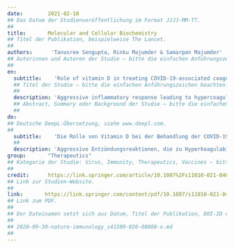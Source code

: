 ```yaml
---
date:        2021-02-18
## Das Datum der Studienveröffentlichung im Format JJJJ-MM-TT.
##
title:       Molecular and Cellular Biochemistry
## Titel der Publikation, beispielweise The Lancet.
##
authors:      'Tanusree Sengupta, Rinku Majumder & Samarpan Majumder'
## Autorinnen und Autoren der Studie – bitte die einfachen Anführungszeichen beachten!
##
en:
  subtitle:    'Role of vitamin D in treating COVID-19-associated coagulopathy: problems and perspectives'
  ## Titel der Studie – bitte die einfachen Anführungszeichen beachten!
  ##
  description: 'Aggressive inflammatory response leading to hypercoagulability has been found to be associated with disease severity in COVID-19 patients and portends bad treatment outcome. A state of acute disseminated intravascular coagulation (DIC), along with pulmonary embolism and/or deep vein thrombosis, has been observed in critically ill ICU patients. Autopsy reports of COVID-19 patients demonstrated microthrombi in lungs and in other organs, as well as marked inflammatory changes, characteristic clinicopathological features that exacerbate disease severity. Vitamin D supplementation was recommended by many clinicians across the globe to improve clinical symptoms of COVID-19 patients, mainly because of its immunomodulatory roles on immune cells. Furthermore, vitamin D and its associated molecules are also known to directly or indirectly regulate various thrombotic pathways. We propose that vitamin D supplementation not only attenuates the risk of Acute Respiratory Disease Syndrome (ARDS) but it also may have a role in reducing coagulation abnormalities in critically ill COVID-19 patients. The overarching goal of this review is to discuss the effects of vitamin D on coagulation pathways and other intertwined processes leading to thrombosis. Many clinical trials are currently investigating the efficacy of vitamin D supplementation in reducing the risk of COVID-19 infection. However, randomized placebo control clinical trials are also necessary to ascertain the effect of vitamin D supplementation on reducing the risk of coagulopathy in COVID-19 patients.'
  ## Abstract, Summary oder Background der Studie – bitte die einfachen Anführungszeichen beachten!
  ##
de: 
## Deutsche DeepL-Übersetzung, siehe www.deepl.com.
##
  subtitle:    'Die Rolle von Vitamin D bei der Behandlung der COVID-19-assoziierten Koagulopathie: Probleme und Perspektive'
  ##
  description: 'Aggressive Entzündungsreaktionen, die zu Hyperkoagulabilität führen, sind bei COVID-19-Patienten mit dem Schweregrad der Erkrankung assoziiert und lassen auf ein schlechtes Behandlungsergebnis schließen. Bei kritisch kranken Patienten auf der Intensivstation wurde ein Zustand akuter disseminierter intravasaler Gerinnung (DIC) zusammen mit Lungenembolie und/oder tiefer Venenthrombose beobachtet. Autopsieberichte von COVID-19-Patienten zeigten Mikrothromben in der Lunge und in anderen Organen sowie ausgeprägte entzündliche Veränderungen, charakteristische klinisch-pathologische Merkmale, die den Schweregrad der Erkrankung verschlimmern. Eine Vitamin-D-Supplementierung wurde von vielen Ärzten weltweit empfohlen, um die klinischen Symptome von COVID-19-Patienten zu verbessern, vor allem wegen seiner immunmodulatorischen Wirkung auf Immunzellen. Darüber hinaus ist bekannt, dass Vitamin D und seine assoziierten Moleküle direkt oder indirekt verschiedene thrombotische Vorgänge regulieren. Wir gehen davon aus, dass eine Vitamin-D-Supplementierung nicht nur das Risiko eines akuten respiratorischen Syndroms (ARDS) mindert, sondern auch eine Rolle bei der Verringerung von Gerinnungsanomalien bei kritisch kranken COVID-19-Patienten spielen könnte. Das übergreifende Ziel dieser Übersichtsarbeit ist die Erörterung der Auswirkungen von Vitamin D auf die Gerinnungswege und andere miteinander verflochtene Prozesse, die zur Thrombose führen. In zahlreichen klinischen Studien wird derzeit die Wirksamkeit einer Vitamin-D-Supplementierung bei der Verringerung des Risikos einer COVID-19-Infektion untersucht. Es sind jedoch auch randomisierte klinische Studien mit Placebokontrolle erforderlich, um die Wirkung einer Vitamin-D-Supplementierung auf die Verringerung des Risikos einer Koagulopathie bei COVID-19-Patienten zu ermitteln.'
group:       "Therapeutics"
## Kategorie der Studie: Virus, Immunity, Therapeutics, Vaccines – bitte die Anführungszeichen beachten!
##
credit:      https://link.springer.com/article/10.1007%2Fs11010-021-04093-6
## Link zur Studien-Website.
##
link:       https://link.springer.com/content/pdf/10.1007/s11010-021-04093-6.pdf
## Link zum PDF.
##
## Der Dateinamen setzt sich aus Datum, Titel der Publikation, DOI-ID der Studie (nach dem letzten Slash) und der Dateiendung zusammen. Bitte den Unterstrich vor der DOI-ID beachten!
##
## 2020-09-30-nature-immunology_s41590-020-00808-x.md
##
---
```

<object data="{{ page.link }}" style='height:calc(100vh - 400px); width: 100%' type='application/pdf'></object>